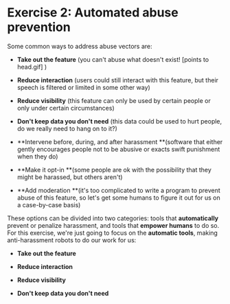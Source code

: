 # Exercise 2: Automated abuse prevention

Some common ways to address abuse vectors are:

* **Take out the feature** \(you can't abuse what doesn't exist! \[points to head.gif\] \)

* **Reduce interaction** \(users could still interact with this feature, but their speech is filtered or limited in some other way\)

* **Reduce visibility** \(this feature can only be used by certain people or only under certain circumstances\)

* **Don't keep data you don't need** \(this data could be used to hurt people, do we really need to hang on to it?\)

* **Intervene before, during, and after harassment **\(software that either gently encourages people not to be abusive or exacts swift punishment when they do\)

* **Make it opt-in **\(some people are ok with the possibility that they might be harassed, but others aren't\)

* **Add moderation **\(it's too complicated to write a program to prevent abuse of this feature, so let's get some humans to figure it out for us on a case-by-case basis\)

These options can be divided into two categories: tools that **automatically** prevent or penalize harassment, and tools that **empower humans** to do so. For this exercise, we're just going to focus on the **automatic tools**, making anti-harassment robots to do our work for us:

* **Take out the feature**

* **Reduce interaction**

* **Reduce visibility**

* **Don't keep data you don't need**



